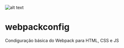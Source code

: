 ![alt text](https://cdn-images-1.medium.com/max/1600/1*9IXiJMp60QAt3MP0R8qX_A.png)

# webpackconfig
Condiguração básica do Webpack para HTML, CSS e JS
